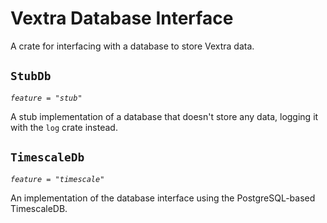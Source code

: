 # Vextra Database Interface

A crate for interfacing with a database to store Vextra data.

## `StubDb`

*`feature = "stub"`*

A stub implementation of a database that doesn't store any data, logging it with the `log` crate instead.

## `TimescaleDb`

*`feature = "timescale"`*

An implementation of the database interface using the PostgreSQL-based TimescaleDB.
